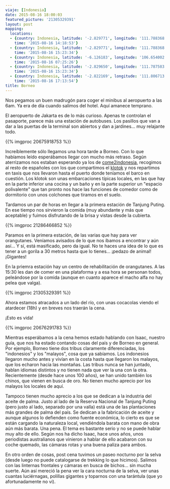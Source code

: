 ```yaml
---
viaje: [Indonesia]
date: 2015-08-16 18:00:03
featured_picture: '21305329391'
layout: post
mapping:
  locations:
  - {country: Indonesia, latitude: '-2.829771', longitude: '111.788368', place: Kumai,
    time: '2015-08-16 14:18:53'}
  - {country: Indonesia, latitude: '-2.829771', longitude: '111.788368', place: Kumai,
    time: '2015-08-16 15:23:34'}
  - {country: Indonesia, latitude: '-6.126183', longitude: '106.654002', place: Pajang,
    time: '2015-08-16 07:25:26'}
  - {country: Indonesia, latitude: '-2.829650', longitude: '111.787583', place: Kumai,
    time: '2015-08-16 15:23:34'}
  - {country: Indonesia, latitude: '-2.822169', longitude: '111.806713', place: Kumai,
    time: '2015-08-16 17:13:54'}
title: Borneo
---
```

Nos pegamos un buen madrugón para coger el minibus al aeropuerto a las 6am. Ya era de día cuando salimos del hotel. Aquí amanece temprano.

El aeropuerto de Jakarta es de lo más curioso. Apenas te controlan el pasaporte, parece más una estación de autobuses. Los pasillos que van a dar a las puertas de la terminal son abiertos y dan a jardines... muy relajante todo.

{{% imgproc 20675918753 %}}

Increíblemente sólo llegamos una hora tarde a Borneo. Con lo que habíamos leído esperábamos llegar con mucho más retraso. Según aterrizamos nos estaban esperando ya los de [come2indonesia][1], recogimos al resto de españoles con los que compartimos el [klotok][2] y nos repartimos en taxis que nos llevaron hasta el puerto donde teníamos el barco en cuestión.
Los klotok son unas embarcaciones típicas locales, en las que hay en la parte inferior una cocina y un baño y en la parte superior un "espacio polivalente" que tan pronto nos hace las funciones de comedor como de dormitorio con unos colchones que tiramos en el suelo.

Tardamos un par de horas en llegar a la primera estación de Tanjung Puting. En ese tiempo nos sirvieron la comida (muy abundante y más que aceptable) y fuimos disfrutando de la brisa y vistas desde la cubierta.

{{% imgproc 21286466852 %}}

Paramos en la primera estación, de las varias que hay para ver orangutanes. Veníamos avisados de lo que nos íbamos a encontrar y aún así... Y sí, está masificado, pero da igual. No te haces una idea de lo que es tener a un gorila a 30 metros hasta que lo tienes... ¡pedazo de animal! ¡Gigantes!

En la priemra estación hay un centro de rehabilitación de orangutanes. A las 15:30 les dan de comer en una plataforma y a esa hora se personan todos, peleándose por la comida (aunque en cuanto aparece el macho alfa no hay pelea que valga).

{{% imgproc 21305329391 %}}

Ahora estamos atracados a un lado del río, con unas cocacolas viendo el atardecer (18h) y en breves nos traerán la cena.

¡Esto es vida!

{{% imgproc 20676291783 %}}

Mientras esperábamos a la cena hemos estado hablando con Isaac, nuestro guía, que nos ha estado contando cosas del país y de Borneo en general. Por ejemplo, Borneo tiene dos tribus claramente diferenciadas, los "indonesios" y los "malayos", cosa que ya sabíamos. Los indonesios llegaron mucho antes y vivían en la costa hasta que llegaron los malayos, que los echaron hacia las montañas. Las tribus nunca se han juntado, hablan idiomas distintos y no tienen nada que ver la una con la otra. Recientemente (desde hace unos 100 años), se han unido también los chinos, que vienen en busca de oro.  No tienen mucho aprecio por los malayos los locales de aquí.

Tampoco tienen mucho aprecio a los que se dedican a la industria del aceite de palma. Justo al lado de la Reserva Nacional de Tanjung Puting (pero justo al lado, separado por una valla) está una de las plantaciones más grandes de palma del país. Se dedican a la fabricación de aceite y aunque algunos lo defienden como fuente económica, lo cierto es que se están cargando la naturaleza local, vendiéndola barata con mano de obra aún más barata. Una pena. El tema es bastante serio y no se puede hablar muy alto de ello. Según nos ha dicho Isaac, hace unos años, unos periodistas australianos que vinieron a hablar de ello acabaron con su coche quemado, las cámaras rotas y una buena paliza para ambos.

En otro orden de cosas, post cena tuvimos un paseo nocturno por la selva (desde luego no puede catalogarse de trekking lo que hicimos). Salimos con las linternas frontales y cámaras en busca de bichos... sin mucha suerte. Aún así mereció la pena ver la cara nocturna de la selva, ver unas cuantas luciérnagas, polillas gigantes y toparnos con una tarántula (que yo afortunadamente no vi).

[1]:https://www.come2indonesia.com
[2]:https://en.wikipedia.org/wiki/Klotok